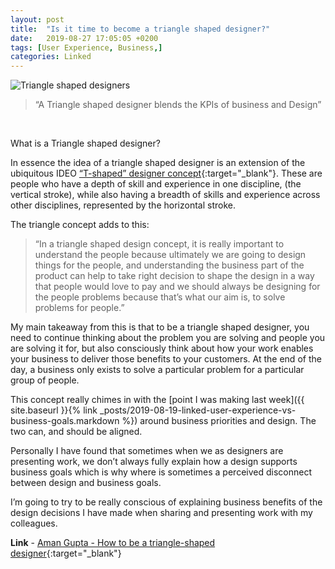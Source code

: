 ```yaml
---
layout: post
title:  "Is it time to become a triangle shaped designer?"
date:   2019-08-27 17:05:05 +0200
tags: [User Experience, Business,]
categories: Linked
---
```

![Triangle shaped designers]({{site.baseurl}}/assets/img/triangle-shaped-designer.png)

>“A Triangle shaped designer blends the KPIs of business and Design”

<br/>

What is a Triangle shaped designer?

In essence the idea of a triangle shaped designer is an extension of the ubiquitous IDEO  [“T-shaped” designer concept](https://www.karelvredenburg.com/home/2013/7/20/becoming-a-t-shaped-designer){:target="_blank"}. These are people who have a depth of skill and experience in one discipline, (the vertical stroke), while also having a breadth of skills and experience across other disciplines, represented by the horizontal stroke.

The triangle concept adds to this:

>“In a triangle shaped design concept, it is really important to understand the people because ultimately we are going to design things for the people, and understanding the business part of the product can help to take right decision to shape the design in a way that people would love to pay and we should always be designing for the people problems because that’s what our aim is, to solve problems for people.”

My main takeaway from this is that to be a triangle shaped designer, you need to continue thinking about the problem you are solving and people you are solving it for, but also consciously think about how your work enables your business to deliver those benefits to your customers. At the end of the day, a business only exists to solve a particular problem for a particular group of people.

This concept really chimes in with the [point I was making last week]({{ site.baseurl }}{% link _posts/2019-08-19-linked-user-experience-vs-business-goals.markdown %}) around business priorities and design. The two can, and should be aligned.

Personally I have found that sometimes when we as designers are presenting work, we don’t always fully explain how a design supports business goals which is why where is sometimes a perceived disconnect between design and business goals.

I’m going to try to be really conscious of explaining business benefits of the design decisions I have made when sharing and presenting work with my colleagues.

**Link** - [Aman Gupta - How to be a triangle-shaped designer](https://uxdesign.cc/how-to-be-a-triangle-shaped-designer-cd44c605fbe){:target="_blank"}
